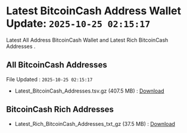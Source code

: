 # Latest BitcoinCash Address Wallet Update: `2025-10-25 02:15:17`

Latest All Address BitcoinCash Wallet and Latest Rich BitcoinCash Addresses .

## All BitcoinCash Addresses

File Updated : `2025-10-25 02:15:17`

- Latest_BitcoinCash_Addresses.tsv.gz (407.5 MB) : [Download](https://github.com/Pymmdrza/Rich-Address-Wallet/releases/tag/BitcoinCash)

## BitcoinCash Rich Addresses

- Latest_Rich_BitcoinCash_Addresses_txt_gz (37.5 MB) : [Download](https://github.com/Pymmdrza/Rich-Address-Wallet/releases/tag/BitcoinCash)
